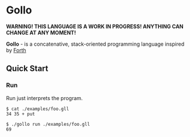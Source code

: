 # Gollo

**WARNING! THIS LANGUAGE IS A WORK IN PROGRESS! ANYTHING CAN CHANGE AT ANY MOMENT!**

**Gollo** - is a  concatenative, stack-oriented programming language inspired by [Forth]("https://en.wikipedia.org/wiki/Forth_(programming_language)")

## Quick Start

### Run

Run just interprets the program.

```console
$ cat ./examples/foo.gll
34 35 + put

$ ./gollo run ./examples/foo.gll
69
```
